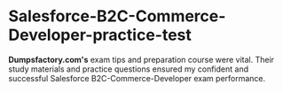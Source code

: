 # Salesforce-B2C-Commerce-Developer-practice-test
**Dumpsfactory.com's** exam tips and preparation course were vital. Their study materials and practice questions ensured my confident and successful Salesforce B2C-Commerce-Developer exam performance.
